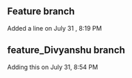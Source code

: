 ## Feature branch

Added a line on July 31 , 8:19 PM 

## feature_Divyanshu branch

Adding this on July 31, 8:54 PM